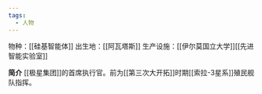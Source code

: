 ```yaml
---
tags:
  - 人物
---
```

物种：[[硅基智能体]]
出生地：[[阿瓦塔斯]]
生产设施：[[伊尔莫国立大学]][[先进智能实验室]]

**简介**
[[极星集团]]的首席执行官。前为[[第三次大开拓]]时期[[索拉-3星系]]殖民舰队指挥。

